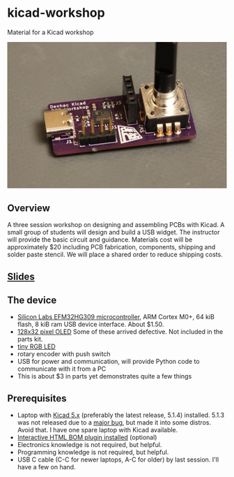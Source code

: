 # kicad-workshop
Material for a Kicad workshop

![Photo](slides/PCBphoto.jpg)

## Overview

A three session workshop on designing and assembling PCBs with
Kicad. A small group of students will design and build a USB
widget. The instructor will provide the basic circuit and
guidance. Materials cost will be approximately $20 including PCB
fabrication, components, shipping and solder paste stencil. We will
place a shared order to reduce shipping costs.

## [Slides](https://raw.githubusercontent.com/dlharmon/kicad-workshop/master/slides/kicad-workshop.pdf)

## The device

- [Silicon Labs EFM32HG309 microcontroller](https://www.silabs.com/products/mcu/32-bit/efm32-happy-gecko), ARM Cortex M0+, 64 kiB flash, 8 kiB ram USB device interface. About $1.50.
 - [128x32 pixel OLED](https://www.aliexpress.com/item/0-91-inch-128x32-I2C-IIC-Serial-Blue-OLED-LCD-Display-Module-0-91-12832-SSD1306/32788923016.html?ws_ab_test=searchweb0_0,searchweb201602_6_10065_10130_10068_10890_10547_319_10546_317_10548_10545_10696_453_10084_454_10083_10618_10307_537_536_10059_10884_10887_321_322_10103-10890,searchweb201603_51,ppcSwitch_0&algo_expid=ce015d67-aa3b-42e3-a658-b8d4b17154e0-2&algo_pvid=ce015d67-aa3b-42e3-a658-b8d4b17154e0) Some of these arrived defective. Not included in the parts kit.
 - [tiny RGB LED](https://www.mouser.com/datasheet/2/90/ds-UHD1110-FKA-1149141.pdf)
 - rotary encoder with push switch
 - USB for power and communication, will provide Python code to communicate with it from a PC
 - This is about $3 in parts yet demonstrates quite a few things

## Prerequisites
 - Laptop with [Kicad 5.x](http://www.kicad-pcb.org/download/) (preferably the latest release, 5.1.4) installed. 5.1.3 was not released due to a [major bug](https://bugs.launchpad.net/kicad/+bug/1838446), but made it into some distros. Avoid that. I have one spare laptop with Kicad available.
 - [Interactive HTML BOM plugin installed](https://github.com/openscopeproject/InteractiveHtmlBom) (optional)
 - Electronics knowledge is not required, but helpful.
 - Programming knowledge is not required, but helpful.
 - USB C cable (C-C for newer laptops, A-C for older) by last session. I'll have a few on hand.
